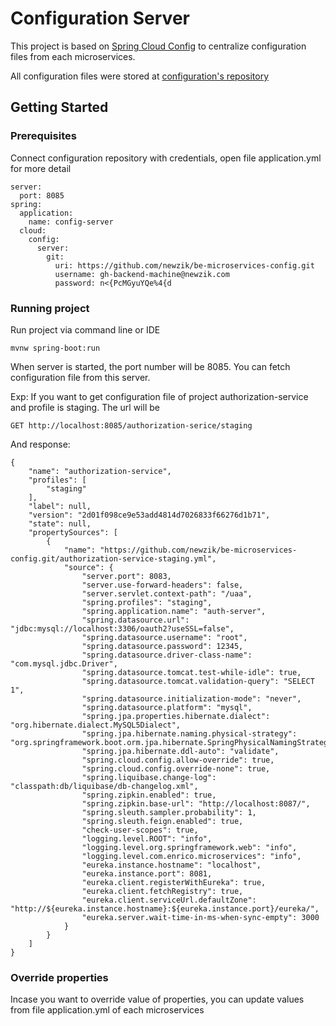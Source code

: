 # Configuration Server

This project is based on [Spring Cloud Config](https://cloud.spring.io/spring-cloud-config/) to centralize configuration files from each microservices.

All configuration files were stored at [configuration's repository](https://github.com/newzik/be-microservices-config)

## Getting Started

### Prerequisites

Connect configuration repository with credentials, open file application.yml for more detail

```
server:
  port: 8085
spring:
  application:
    name: config-server
  cloud:
    config:
      server:
        git:
          uri: https://github.com/newzik/be-microservices-config.git
          username: gh-backend-machine@newzik.com
          password: n<{PcMGyuYQe%4{d
```

### Running project

Run project via command line or IDE 

```
mvnw spring-boot:run
```

When server is started, the port number will be 8085. You can fetch configuration file from this server.

Exp: If you want to get configuration file of project authorization-service and profile is staging. The url will be 

```
GET http://localhost:8085/authorization-serice/staging
```

And response:

```
{
	"name": "authorization-service",
	"profiles": [
		"staging"
	],
	"label": null,
	"version": "2d01f098ce9e53add4814d7026833f66276d1b71",
	"state": null,
	"propertySources": [
		{
			"name": "https://github.com/newzik/be-microservices-config.git/authorization-service-staging.yml",
			"source": {
				"server.port": 8083,
				"server.use-forward-headers": false,
				"server.servlet.context-path": "/uaa",
				"spring.profiles": "staging",
				"spring.application.name": "auth-server",
				"spring.datasource.url": "jdbc:mysql://localhost:3306/oauth2?useSSL=false",
				"spring.datasource.username": "root",
				"spring.datasource.password": 12345,
				"spring.datasource.driver-class-name": "com.mysql.jdbc.Driver",
				"spring.datasource.tomcat.test-while-idle": true,
				"spring.datasource.tomcat.validation-query": "SELECT 1",
				"spring.datasource.initialization-mode": "never",
				"spring.datasource.platform": "mysql",
				"spring.jpa.properties.hibernate.dialect": "org.hibernate.dialect.MySQL5Dialect",
				"spring.jpa.hibernate.naming.physical-strategy": 						"org.springframework.boot.orm.jpa.hibernate.SpringPhysicalNamingStrategy",
				"spring.jpa.hibernate.ddl-auto": "validate",
				"spring.cloud.config.allow-override": true,
				"spring.cloud.config.override-none": true,
				"spring.liquibase.change-log": "classpath:db/liquibase/db-changelog.xml",
				"spring.zipkin.enabled": true,
				"spring.zipkin.base-url": "http://localhost:8087/",
				"spring.sleuth.sampler.probability": 1,
				"spring.sleuth.feign.enabled": true,
				"check-user-scopes": true,
				"logging.level.ROOT": "info",
				"logging.level.org.springframework.web": "info",
				"logging.level.com.enrico.microservices": "info",
				"eureka.instance.hostname": "localhost",
				"eureka.instance.port": 8081,
				"eureka.client.registerWithEureka": true,
				"eureka.client.fetchRegistry": true,
				"eureka.client.serviceUrl.defaultZone": 					"http://${eureka.instance.hostname}:${eureka.instance.port}/eureka/",
				"eureka.server.wait-time-in-ms-when-sync-empty": 3000
			}
		}
	]
}
```

### Override properties

Incase you want to override value of properties, you can update values from file application.yml of each microservices